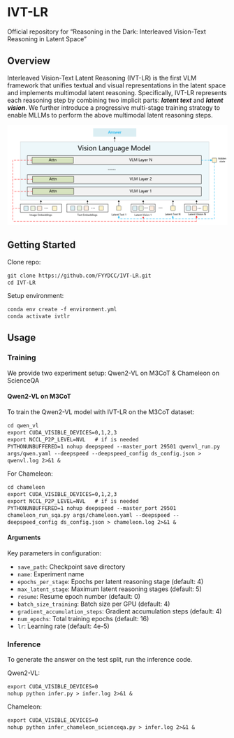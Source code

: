 # IVT-LR
Official repository for “Reasoning in the Dark: Interleaved Vision-Text Reasoning in Latent Space” 

## Overview

Interleaved Vision-Text Latent Reasoning (IVT-LR) is the first VLM framework that unifies textual and visual representations in the latent space and implements multimodal latent reasoning. Specifically, IVT-LR represents each reasoning step by combining two implicit parts: ***latent text*** and ***latent vision***. We further introduce a progressive multi-stage training strategy to enable MLLMs to perform the above multimodal latent reasoning steps.

![image.png](image.png)

## Getting Started

Clone repo:

```
git clone https://github.com/FYYDCC/IVT-LR.git
cd IVT-LR
```

Setup environment:

```
conda env create -f environment.yml
conda activate ivtlr
```

## Usage

### Training

We provide two experiment setup: Qwen2-VL on M3CoT & Chameleon on ScienceQA

#### Qwen2-VL on M3CoT

To train the Qwen2-VL model with IVT-LR on the M3CoT dataset:

```
cd qwen_vl
export CUDA_VISIBLE_DEVICES=0,1,2,3
export NCCL_P2P_LEVEL=NVL   # if is needed
PYTHONUNBUFFERED=1 nohup deepspeed --master_port 29501 qwenvl_run.py args/qwen.yaml --deepspeed --deepspeed_config ds_config.json > qwenvl.log 2>&1 &
```



For Chameleon:

```
cd chameleon
export CUDA_VISIBLE_DEVICES=0,1,2,3
export NCCL_P2P_LEVEL=NVL   # if is needed
PYTHONUNBUFFERED=1 nohup deepspeed --master_port 29501 chameleon_run_sqa.py args/chameleon.yaml --deepspeed --deepspeed_config ds_config.json > chameleon.log 2>&1 &
```



#### Arguments

Key parameters in configuration:

- `save_path`: Checkpoint save directory
- `name`: Experiment name
- `epochs_per_stage`: Epochs per latent reasoning stage (default: 4)
- `max_latent_stage`: Maximum latent reasoning stages (default: 5)
- `resume`: Resume epoch number (default: 0)
- `batch_size_training`: Batch size per GPU (default: 4)
- `gradient_accumulation_steps`: Gradient accumulation steps (default: 4)
- `num_epochs`: Total training epochs (default: 16)
- `lr`: Learning rate (default: 4e-5)



### Inference

To generate the answer on the test split, run the inference code.

Qwen2-VL:

```
export CUDA_VISIBLE_DEVICES=0
nohup python infer.py > infer.log 2>&1 &    
```

Chameleon:

```
export CUDA_VISIBLE_DEVICES=0
nohup python infer_chameleon_scienceqa.py > infer.log 2>&1 &    
```





